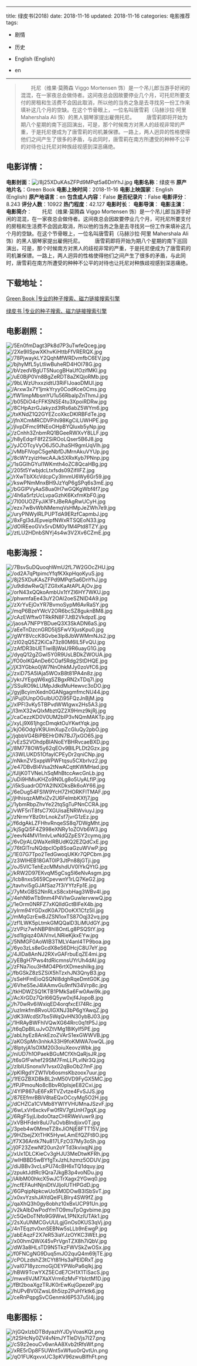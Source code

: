 
---
title: 绿皮书(2018)
date: 2018-11-16
updated: 2018-11-16
categories: 电影推荐
tags:
- 剧情
- 历史

- English (English)
- en
---


> 　　托尼（维果·莫腾森 Viggo Mortensen 饰）是一个吊儿郎当游手好闲的混混，在一家夜总会做侍者。这间夜总会因故要停业几个月，可托尼所要支付的房租和生活费不会因此取消，所以他的当务之急是去寻找另一份工作来填补这几个月的空缺。在这个节骨眼上，一位名叫唐雪莉（马赫沙拉·阿里 Mahershala Ali 饰）的黑人钢琴家提出雇佣托尼。 　　唐雪莉即将开始为期八个星期的南下巡回演出，可是，那个时候南方对黑人的歧视非常的严重，于是托尼便成为了唐雪莉的司机兼保镖。一路上，两人迥异的性格使得他们之间产生了很多的矛盾，与此同时，唐雪莉在南方所遭受的种种不公平的对待也让托尼对种族歧视感到深恶痛绝。

## **电影详情**：

**电影封面**：<img src="https://image.tmdb.org/t/p/w200/8j25XDuKAsZFPd9MPqt5a6DnYhJ.jpg" alt="/8j25XDuKAsZFPd9MPqt5a6DnYhJ.jpg" title="/8j25XDuKAsZFPd9MPqt5a6DnYhJ.jpg">
**电影名称**：绿皮书
**原产地片名**：Green Book
**电影上映时间**：2018-11-16
**电影上映国家**：English (English)
**原产地语言**：en
**包含成人内容**：False
**是否纪录片**：False
**电影评分**：8.243
**评分人数**：10922
**热门程度**：42.127
**电影时长**：
**电影导演**：
**电影主演**：
**电影简介**：　　托尼（维果·莫腾森 Viggo Mortensen 饰）是一个吊儿郎当游手好闲的混混，在一家夜总会做侍者。这间夜总会因故要停业几个月，可托尼所要支付的房租和生活费不会因此取消，所以他的当务之急是去寻找另一份工作来填补这几个月的空缺。在这个节骨眼上，一位名叫唐雪莉（马赫沙拉·阿里 Mahershala Ali 饰）的黑人钢琴家提出雇佣托尼。 　　唐雪莉即将开始为期八个星期的南下巡回演出，可是，那个时候南方对黑人的歧视非常的严重，于是托尼便成为了唐雪莉的司机兼保镖。一路上，两人迥异的性格使得他们之间产生了很多的矛盾，与此同时，唐雪莉在南方所遭受的种种不公平的对待也让托尼对种族歧视感到深恶痛绝。

## **下载地址**：
[Green Book |专业的种子搜索、磁力链接搜索引擎](https://movie.amd794.com:2083/?search=Green%20Book&ordering=&mode=match_phrase&page_size=10&page=1)

[绿皮书 |专业的种子搜索、磁力链接搜索引擎](https://movie.amd794.com:2083/?search=%E7%BB%BF%E7%9A%AE%E4%B9%A6&ordering=&mode=match_phrase&page_size=10&page=1)
 

## **电影剧照**：
<img src="https://image.tmdb.org/t/p/original/5En0fmDagt3Pk8d7P3uTwfeQceg.jpg" alt="/5En0fmDagt3Pk8d7P3uTwfeQceg.jpg" title="/5En0fmDagt3Pk8d7P3uTwfeQceg.jpg"><img src="https://image.tmdb.org/t/p/original/2Xe9lISpwXKhvKiHttbFfVRERQX.jpg" alt="/2Xe9lISpwXKhvKiHttbFfVRERQX.jpg" title="/2Xe9lISpwXKhvKiHttbFfVRERQX.jpg"><img src="https://image.tmdb.org/t/p/original/78PjwaykLY2QqhMfWRDvmfbC6EV.jpg" alt="/78PjwaykLY2QqhMfWRDvmfbC6EV.jpg" title="/78PjwaykLY2QqhMfWRDvmfbC6EV.jpg"><img src="https://image.tmdb.org/t/p/original/bjhyMfL5yLtliwBuheRD4HOI78G.jpg" alt="/bjhyMfL5yLtliwBuheRD4HOI78G.jpg" title="/bjhyMfL5yLtliwBuheRD4HOI78G.jpg"><img src="https://image.tmdb.org/t/p/original/bVzedVBgUT5NucgBHaUfOzifMKl.jpg" alt="/bVzedVBgUT5NucgBHaUfOzifMKl.jpg" title="/bVzedVBgUT5NucgBHaUfOzifMKl.jpg"><img src="https://image.tmdb.org/t/p/original/uE0BjP0Vn8BgZeRDT8aZKQjoRMb.jpg" alt="/uE0BjP0Vn8BgZeRDT8aZKQjoRMb.jpg" title="/uE0BjP0Vn8BgZeRDT8aZKQjoRMb.jpg"><img src="https://image.tmdb.org/t/p/original/9bLWzUhxxzidtU3RiFIJoaoDMUl.jpg" alt="/9bLWzUhxxzidtU3RiFIJoaoDMUl.jpg" title="/9bLWzUhxxzidtU3RiFIJoaoDMUl.jpg"><img src="https://image.tmdb.org/t/p/original/Arxw3x7Y1jmkYryy0CodKce0Cms.jpg" alt="/Arxw3x7Y1jmkYryy0CodKce0Cms.jpg" title="/Arxw3x7Y1jmkYryy0CodKce0Cms.jpg"><img src="https://image.tmdb.org/t/p/original/fW1impMbsmYU1u56RbalpZnThmJ.jpg" alt="/fW1impMbsmYU1u56RbalpZnThmJ.jpg" title="/fW1impMbsmYU1u56RbalpZnThmJ.jpg"><img src="https://image.tmdb.org/t/p/original/b05DiO4cFFKSNSE4tu3XpoiRDRw.jpg" alt="/b05DiO4cFFKSNSE4tu3XpoiRDRw.jpg" title="/b05DiO4cFFKSNSE4tu3XpoiRDRw.jpg"><img src="https://image.tmdb.org/t/p/original/8CHpAzrGJakyzd3tRs6abZ5WYm6.jpg" alt="/8CHpAzrGJakyzd3tRs6abZ5WYm6.jpg" title="/8CHpAzrGJakyzd3tRs6abZ5WYm6.jpg"><img src="https://image.tmdb.org/t/p/original/txKNdZ1Q2GYEZcoXkcDKlRBFdTe.jpg" alt="/txKNdZ1Q2GYEZcoXkcDKlRBFdTe.jpg" title="/txKNdZ1Q2GYEZcoXkcDKlRBFdTe.jpg"><img src="https://image.tmdb.org/t/p/original/jfnXCmMRCDVPihi98KgCiLUWHPE.jpg" alt="/jfnXCmMRCDVPihi98KgCiLUWHPE.jpg" title="/jfnXCmMRCDVPihi98KgCiLUWHPE.jpg"><img src="https://image.tmdb.org/t/p/original/jIvpDFmc9fNEoOHpBYQluxb5yNp.jpg" alt="/jIvpDFmc9fNEoOHpBYQluxb5yNp.jpg" title="/jIvpDFmc9fNEoOHpBYQluxb5yNp.jpg"><img src="https://image.tmdb.org/t/p/original/zCnhh3ZnbmRQ1BGeeRWXvY8LLF.jpg" alt="/zCnhh3ZnbmRQ1BGeeRWXvY8LLF.jpg" title="/zCnhh3ZnbmRQ1BGeeRWXvY8LLF.jpg"><img src="https://image.tmdb.org/t/p/original/h8yEdqrF8f2ZSiROoLQser5B6J8.jpg" alt="/h8yEdqrF8f2ZSiROoLQser5B6J8.jpg" title="/h8yEdqrF8f2ZSiROoLQser5B6J8.jpg"><img src="https://image.tmdb.org/t/p/original/yJCOTcyVyO6J5OJhaSH9gmUqVlh.jpg" alt="/yJCOTcyVyO6J5OJhaSH9gmUqVlh.jpg" title="/yJCOTcyVyO6J5OJhaSH9gmUqVlh.jpg"><img src="https://image.tmdb.org/t/p/original/vMbFlVopC5geNbfDJMrnAkuVYUp.jpg" alt="/vMbFlVopC5geNbfDJMrnAkuVYUp.jpg" title="/vMbFlVopC5geNbfDJMrnAkuVYUp.jpg"><img src="https://image.tmdb.org/t/p/original/8cWYzyizHwcAAJkSXRxKyb7PNnp.jpg" alt="/8cWYzyizHwcAAJkSXRxKyb7PNnp.jpg" title="/8cWYzyizHwcAAJkSXRxKyb7PNnp.jpg"><img src="https://image.tmdb.org/t/p/original/1sGGIhGYul1WKmth4oZC8QcaHBg.jpg" alt="/1sGGIhGYul1WKmth4oZC8QcaHBg.jpg" title="/1sGGIhGYul1WKmth4oZC8QcaHBg.jpg"><img src="https://image.tmdb.org/t/p/original/205t5YwbjdcLtxfsds09ZifIlFZ.jpg" alt="/205t5YwbjdcLtxfsds09ZifIlFZ.jpg" title="/205t5YwbjdcLtxfsds09ZifIlFZ.jpg"><img src="https://image.tmdb.org/t/p/original/rXwTbXXcVdcpCy3lmmU6Wy6Gr59.jpg" alt="/rXwTbXXcVdcpCy3lmmU6Wy6Gr59.jpg" title="/rXwTbXXcVdcpCy3lmmU6Wy6Gr59.jpg"><img src="https://image.tmdb.org/t/p/original/kswPNmMnxBH9JzYqP6gSPq6s3mE.jpg" alt="/kswPNmMnxBH9JzYqP6gSPq6s3mE.jpg" title="/kswPNmMnxBH9JzYqP6gSPq6s3mE.jpg"><img src="https://image.tmdb.org/t/p/original/bGGlPVyAaS8ua0H7wGQKgWbf4f7.jpg" alt="/bGGlPVyAaS8ua0H7wGQKgWbf4f7.jpg" title="/bGGlPVyAaS8ua0H7wGQKgWbf4f7.jpg"><img src="https://image.tmdb.org/t/p/original/4h6a5rfzUcLvpaGzhK6KxfmKbF0.jpg" alt="/4h6a5rfzUcLvpaGzhK6KxfmKbF0.jpg" title="/4h6a5rfzUcLvpaGzhK6KxfmKbF0.jpg"><img src="https://image.tmdb.org/t/p/original/7I00UOZFyJiK1FtJBeRAgRwUCyH.jpg" alt="/7I00UOZFyJiK1FtJBeRAgRwUCyH.jpg" title="/7I00UOZFyJiK1FtJBeRAgRwUCyH.jpg"><img src="https://image.tmdb.org/t/p/original/ezx7wBvWbNMemqVsHMpJeZWh7e9.jpg" alt="/ezx7wBvWbNMemqVsHMpJeZWh7e9.jpg" title="/ezx7wBvWbNMemqVsHMpJeZWh7e9.jpg"><img src="https://image.tmdb.org/t/p/original/uryPNWylRLPUPTdA9ERzfCapmbJ.jpg" alt="/uryPNWylRLPUPTdA9ERzfCapmbJ.jpg" title="/uryPNWylRLPUPTdA9ERzfCapmbJ.jpg"><img src="https://image.tmdb.org/t/p/original/8xFgl3dJEpveipfNWxRTSQEoN33.jpg" alt="/8xFgl3dJEpveipfNWxRTSQEoN33.jpg" title="/8xFgl3dJEpveipfNWxRTSQEoN33.jpg"><img src="https://image.tmdb.org/t/p/original/dOlREeoGVx5rvDM0y1M4Ptd8TZY.jpg" alt="/dOlREeoGVx5rvDM0y1M4Ptd8TZY.jpg" title="/dOlREeoGVx5rvDM0y1M4Ptd8TZY.jpg"><img src="https://image.tmdb.org/t/p/original/ztLU2HDnbSNYj4s4w3V2Xv6CZmE.jpg" alt="/ztLU2HDnbSNYj4s4w3V2Xv6CZmE.jpg" title="/ztLU2HDnbSNYj4s4w3V2Xv6CZmE.jpg">

## **电影海报**：
<img src="https://image.tmdb.org/t/p/original/7BsvSuDQuoqhWmU2fL7W2GOcZHU.jpg" alt="/7BsvSuDQuoqhWmU2fL7W2GOcZHU.jpg" title="/7BsvSuDQuoqhWmU2fL7W2GOcZHU.jpg"><img src="https://image.tmdb.org/t/p/original/od2A7qPtpimcYfqfKXkpHqoKyuS.jpg" alt="/od2A7qPtpimcYfqfKXkpHqoKyuS.jpg" title="/od2A7qPtpimcYfqfKXkpHqoKyuS.jpg"><img src="https://image.tmdb.org/t/p/original/8j25XDuKAsZFPd9MPqt5a6DnYhJ.jpg" alt="/8j25XDuKAsZFPd9MPqt5a6DnYhJ.jpg" title="/8j25XDuKAsZFPd9MPqt5a6DnYhJ.jpg"><img src="https://image.tmdb.org/t/p/original/u9dldwRwQjTZGlIxKaAtAPLAjOv.jpg" alt="/u9dldwRwQjTZGlIxKaAtAPLAjOv.jpg" title="/u9dldwRwQjTZGlIxKaAtAPLAjOv.jpg"><img src="https://image.tmdb.org/t/p/original/orN43xQQkoAmbUx1tYZl6HY7WKU.jpg" alt="/orN43xQQkoAmbUx1tYZl6HY7WKU.jpg" title="/orN43xQQkoAmbUx1tYZl6HY7WKU.jpg"><img src="https://image.tmdb.org/t/p/original/phwmfaEe43uY2OAI2oeSZNlD4A9.jpg" alt="/phwmfaEe43uY2OAI2oeSZNlD4A9.jpg" title="/phwmfaEe43uY2OAI2oeSZNlD4A9.jpg"><img src="https://image.tmdb.org/t/p/original/zXrYvEjOxYR7BvmoSypM6AvRaSY.jpg" alt="/zXrYvEjOxYR7BvmoSypM6AvRaSY.jpg" title="/zXrYvEjOxYR7BvmoSypM6AvRaSY.jpg"><img src="https://image.tmdb.org/t/p/original/mqP6BzeYWcV2OR6bcSZ8guknBM8.jpg" alt="/mqP6BzeYWcV2OR6bcSZ8guknBM8.jpg" title="/mqP6BzeYWcV2OR6bcSZ8guknBM8.jpg"><img src="https://image.tmdb.org/t/p/original/cAzEWftw0TRkRN8F7JtB2VkdpzE.jpg" alt="/cAzEWftw0TRkRN8F7JtB2VkdpzE.jpg" title="/cAzEWftw0TRkRN8F7JtB2VkdpzE.jpg"><img src="https://image.tmdb.org/t/p/original/jaosA7NFPYBDueQ3X3SkADN6aS.jpg" alt="/jaosA7NFPYBDueQ3X3SkADN6aS.jpg" title="/jaosA7NFPYBDueQ3X3SkADN6aS.jpg"><img src="https://image.tmdb.org/t/p/original/aEeTnDzcnGRD5IjSFwVXjusKpu0.jpg" alt="/aEeTnDzcnGRD5IjSFwVXjusKpu0.jpg" title="/aEeTnDzcnGRD5IjSFwVXjusKpu0.jpg"><img src="https://image.tmdb.org/t/p/original/gWY8VccK8Gvbe3Ip8JbWWMmNJs2.jpg" alt="/gWY8VccK8Gvbe3Ip8JbWWMmNJs2.jpg" title="/gWY8VccK8Gvbe3Ip8JbWWMmNJs2.jpg"><img src="https://image.tmdb.org/t/p/original/zI02qQ5Z2KiCa73z80M6IL5FvQU.jpg" alt="/zI02qQ5Z2KiCa73z80M6IL5FvQU.jpg" title="/zI02qQ5Z2KiCa73z80M6IL5FvQU.jpg"><img src="https://image.tmdb.org/t/p/original/zAfDR3bUETiwiBjWaU9R6uayG1G.jpg" alt="/zAfDR3bUETiwiBjWaU9R6uayG1G.jpg" title="/zAfDR3bUETiwiBjWaU9R6uayG1G.jpg"><img src="https://image.tmdb.org/t/p/original/dyqQ12gZGwl5Y0R9UsLBDkZWOUA.jpg" alt="/dyqQ12gZGwl5Y0R9UsLBDkZWOUA.jpg" title="/dyqQ12gZGwl5Y0R9UsLBDkZWOUA.jpg"><img src="https://image.tmdb.org/t/p/original/fO0oIKQAnDe6COaf5Rdg2StDHQE.jpg" alt="/fO0oIKQAnDe6COaf5Rdg2StDHQE.jpg" title="/fO0oIKQAnDe6COaf5Rdg2StDHQE.jpg"><img src="https://image.tmdb.org/t/p/original/jX3YGbko0jW7NnOhkMJy0zoVfC6.jpg" alt="/jX3YGbko0jW7NnOhkMJy0zoVfC6.jpg" title="/jX3YGbko0jW7NnOhkMJy0zoVfC6.jpg"><img src="https://image.tmdb.org/t/p/original/zxiD75A5lAja5WOxB8t81PA4n8z.jpg" alt="/zxiD75A5lAja5WOxB8t81PA4n8z.jpg" title="/zxiD75A5lAja5WOxB8t81PA4n8z.jpg"><img src="https://image.tmdb.org/t/p/original/ykrJYEgqW6xgSZBgxRN2xTDq7l.jpg" alt="/ykrJYEgqW6xgSZBgxRN2xTDq7l.jpg" title="/ykrJYEgqW6xgSZBgxRN2xTDq7l.jpg"><img src="https://image.tmdb.org/t/p/original/SSuRO9kLUMpJdkdMuHewvc3oDO.jpg" alt="/SSuRO9kLUMpJdkdMuHewvc3oDO.jpg" title="/SSuRO9kLUMpJdkdMuHewvc3oDO.jpg"><img src="https://image.tmdb.org/t/p/original/gyjBcyimXedn0GANgagmfmcNU44.jpg" alt="/gyjBcyimXedn0GANgagmfmcNU44.jpg" title="/gyjBcyimXedn0GANgagmfmcNU44.jpg"><img src="https://image.tmdb.org/t/p/original/iPuj0UnpOGulbUOZi95FQzJnBjM.jpg" alt="/iPuj0UnpOGulbUOZi95FQzJnBjM.jpg" title="/iPuj0UnpOGulbUOZi95FQzJnBjM.jpg"><img src="https://image.tmdb.org/t/p/original/xlPFl3vKy5TBPvdWWIgwx2Hs5A3.jpg" alt="/xlPFl3vKy5TBPvdWWIgwx2Hs5A3.jpg" title="/xlPFl3vKy5TBPvdWWIgwx2Hs5A3.jpg"><img src="https://image.tmdb.org/t/p/original/l3mX32wQIxMbztQZ2X9Hmz9kjRj.jpg" alt="/l3mX32wQIxMbztQZ2X9Hmz9kjRj.jpg" title="/l3mX32wQIxMbztQZ2X9Hmz9kjRj.jpg"><img src="https://image.tmdb.org/t/p/original/caCezzKD0V0UM2bIP3vNQmMAKTp.jpg" alt="/caCezzKD0V0UM2bIP3vNQmMAKTp.jpg" title="/caCezzKD0V0UM2bIP3vNQmMAKTp.jpg"><img src="https://image.tmdb.org/t/p/original/xyLj9X61jhgcDmqktOuYKwtYqk.jpg" alt="/xyLj9X61jhgcDmqktOuYKwtYqk.jpg" title="/xyLj9X61jhgcDmqktOuYKwtYqk.jpg"><img src="https://image.tmdb.org/t/p/original/kjO6OdgVK9UimXupZcGIuQy2pbO.jpg" alt="/kjO6OdgVK9UimXupZcGIuQy2pbO.jpg" title="/kjO6OdgVK9UimXupZcGIuQy2pbO.jpg"><img src="https://image.tmdb.org/t/p/original/jqbbVG4BiPBEHrDlN7BJ7jxGO65.jpg" alt="/jqbbVG4BiPBEHrDlN7BJ7jxGO65.jpg" title="/jqbbVG4BiPBEHrDlN7BJ7jxGO65.jpg"><img src="https://image.tmdb.org/t/p/original/vEzS2VOhdpBIANoEYBHRvcaeBXD.jpg" alt="/vEzS2VOhdpBIANoEYBHRvcaeBXD.jpg" title="/vEzS2VOhdpBIANoEYBHRvcaeBXD.jpg"><img src="https://image.tmdb.org/t/p/original/8M778OW5y62qEOv9BlLPLDt2Gzx.jpg" alt="/8M778OW5y62qEOv9BlLPLDt2Gzx.jpg" title="/8M778OW5y62qEOv9BlLPLDt2Gzx.jpg"><img src="https://image.tmdb.org/t/p/original/i3WLUKD51OfaylCPEyDr2qniCNp.jpg" alt="/i3WLUKD51OfaylCPEyDr2qniCNp.jpg" title="/i3WLUKD51OfaylCPEyDr2qniCNp.jpg"><img src="https://image.tmdb.org/t/p/original/nNknZVSxppWPWFtqsu5CXbrlvz2.jpg" alt="/nNknZVSxppWPWFtqsu5CXbrlvz2.jpg" title="/nNknZVSxppWPWFtqsu5CXbrlvz2.jpg"><img src="https://image.tmdb.org/t/p/original/e47DBvBl4Vsa2tNwACqttKWMHad.jpg" alt="/e47DBvBl4Vsa2tNwACqttKWMHad.jpg" title="/e47DBvBl4Vsa2tNwACqttKWMHad.jpg"><img src="https://image.tmdb.org/t/p/original/fJljK0TVNeLhSqMhBtccAwcGnLb.jpg" alt="/fJljK0TVNeLhSqMhBtccAwcGnLb.jpg" title="/fJljK0TVNeLhSqMhBtccAwcGnLb.jpg"><img src="https://image.tmdb.org/t/p/original/uDi9HMiuKHZo9N0Lg8o5UyALfIP.jpg" alt="/uDi9HMiuKHZo9N0Lg8o5UyALfIP.jpg" title="/uDi9HMiuKHZo9N0Lg8o5UyALfIP.jpg"><img src="https://image.tmdb.org/t/p/original/i5kSuadrODYA2INXDksBk6oAY66.jpg" alt="/i5kSuadrODYA2INXDksBk6oAY66.jpg" title="/i5kSuadrODYA2INXDksBk6oAY66.jpg"><img src="https://image.tmdb.org/t/p/original/6eDug54FSlW9YcH7ZHORKFlTMAF.jpg" alt="/6eDug54FSlW9YcH7ZHORKFlTMAF.jpg" title="/6eDug54FSlW9YcH7ZHORKFlTMAF.jpg"><img src="https://image.tmdb.org/t/p/original/jHhisqzAMfxiZv2U6FelmbKXfj7.jpg" alt="/jHhisqzAMfxiZv2U6FelmbKXfj7.jpg" title="/jHhisqzAMfxiZv2U6FelmbKXfj7.jpg"><img src="https://image.tmdb.org/t/p/original/1ybmRbpZhvYe22tqSgTuPNnCCRA.jpg" alt="/1ybmRbpZhvYe22tqSgTuPNnCCRA.jpg" title="/1ybmRbpZhvYe22tqSgTuPNnCCRA.jpg"><img src="https://image.tmdb.org/t/p/original/vWF5riT8fsC7XGUisaENRWviuyJ.jpg" alt="/vWF5riT8fsC7XGUisaENRWviuyJ.jpg" title="/vWF5riT8fsC7XGUisaENRWviuyJ.jpg"><img src="https://image.tmdb.org/t/p/original/zNrmrYBz0trLnokZsf7jvrG1zEz.jpg" alt="/zNrmrYBz0trLnokZsf7jvrG1zEz.jpg" title="/zNrmrYBz0trLnokZsf7jvrG1zEz.jpg"><img src="https://image.tmdb.org/t/p/original/f6dgAkLZFHhvRnqeSS8q7DWgMht.jpg" alt="/f6dgAkLZFHhvRnqeSS8q7DWgMht.jpg" title="/f6dgAkLZFHhvRnqeSS8q7DWgMht.jpg"><img src="https://image.tmdb.org/t/p/original/kjSgQi5F4Z998eXNRy1oZOVb6W3.jpg" alt="/kjSgQi5F4Z998eXNRy1oZOVb6W3.jpg" title="/kjSgQi5F4Z998eXNRy1oZOVb6W3.jpg"><img src="https://image.tmdb.org/t/p/original/eevN4MVI1mlvLwNdQZpESY2cymq.jpg" alt="/eevN4MVI1mlvLwNdQZpESY2cymq.jpg" title="/eevN4MVI1mlvLwNdQZpESY2cymq.jpg"><img src="https://image.tmdb.org/t/p/original/6vDjrALQWaXelRBUdKQ2EZQdCxE.jpg" alt="/6vDjrALQWaXelRBUdKQ2EZQdCxE.jpg" title="/6vDjrALQWaXelRBUdKQ2EZQdCxE.jpg"><img src="https://image.tmdb.org/t/p/original/76tGlTruNQdpcIOp8SoaGzuWVwP.jpg" alt="/76tGlTruNQdpcIOp8SoaGzuWVwP.jpg" title="/76tGlTruNQdpcIOp8SoaGzuWVwP.jpg"><img src="https://image.tmdb.org/t/p/original/1E07G7Tpo2TedGwoqUKKr7QPCbm.jpg" alt="/1E07G7Tpo2TedGwoqUKKr7QPCbm.jpg" title="/1E07G7Tpo2TedGwoqUKKr7QPCbm.jpg"><img src="https://image.tmdb.org/t/p/original/z3WIHEB18GAT0lP3JtPn88jGTji.jpg" alt="/z3WIHEB18GAT0lP3JtPn88jGTji.jpg" title="/z3WIHEB18GAT0lP3JtPn88jGTji.jpg"><img src="https://image.tmdb.org/t/p/original/oJ5VICTehEzcMMshdUV0IYkQYtG.jpg" alt="/oJ5VICTehEzcMMshdUV0IYkQYtG.jpg" title="/oJ5VICTehEzcMMshdUV0IYkQYtG.jpg"><img src="https://image.tmdb.org/t/p/original/kRW2D97EKvqM5gCsg5l6eNvAsgm.jpg" alt="/kRW2D97EKvqM5gCsg5l6eNvAsgm.jpg" title="/kRW2D97EKvqM5gCsg5l6eNvAsgm.jpg"><img src="https://image.tmdb.org/t/p/original/lcb8nxsS659CpevwnY1rLQ7KeG2.jpg" alt="/lcb8nxsS659CpevwnY1rLQ7KeG2.jpg" title="/lcb8nxsS659CpevwnY1rLQ7KeG2.jpg"><img src="https://image.tmdb.org/t/p/original/tavhvi5gGJAfSaz7f3iYYfzFp1E.jpg" alt="/tavhvi5gGJAfSaz7f3iYYfzFp1E.jpg" title="/tavhvi5gGJAfSaz7f3iYYfzFp1E.jpg"><img src="https://image.tmdb.org/t/p/original/7yMxGBS2NnRLxS8cxbHag3WBv4I.jpg" alt="/7yMxGBS2NnRLxS8cxbHag3WBv4I.jpg" title="/7yMxGBS2NnRLxS8cxbHag3WBv4I.jpg"><img src="https://image.tmdb.org/t/p/original/4ehN6wTb9nm4P4VIwGuwlervwwQ.jpg" alt="/4ehN6wTb9nm4P4VIwGuwlervwwQ.jpg" title="/4ehN6wTb9nm4P4VIwGuwlervwwQ.jpg"><img src="https://image.tmdb.org/t/p/original/1eOrm0NRFZ7xKQlIdGctBIFeX4b.jpg" alt="/1eOrm0NRFZ7xKQlIdGctBIFeX4b.jpg" title="/1eOrm0NRFZ7xKQlIdGctBIFeX4b.jpg"><img src="https://image.tmdb.org/t/p/original/yIrm94YGDxdK0A7DOoKX1Cfz5ll.jpg" alt="/yIrm94YGDxdK0A7DOoKX1Cfz5ll.jpg" title="/yIrm94YGDxdK0A7DOoKX1Cfz5ll.jpg"><img src="https://image.tmdb.org/t/p/original/mMqGzrEwBJZSN1oxTS87Oqj32vq.jpg" alt="/mMqGzrEwBJZSN1oxTS87Oqj32vq.jpg" title="/mMqGzrEwBJZSN1oxTS87Oqj32vq.jpg"><img src="https://image.tmdb.org/t/p/original/zf1LWK5pLtmkGMQQalD3LiMUdGY.jpg" alt="/zf1LWK5pLtmkGMQQalD3LiMUdGY.jpg" title="/zf1LWK5pLtmkGMQQalD3LiMUdGY.jpg"><img src="https://image.tmdb.org/t/p/original/zVPiz7whNBP8hl8OntLg8PSQStY.jpg" alt="/zVPiz7whNBP8hl8OntLg8PSQStY.jpg" title="/zVPiz7whNBP8hl8OntLg8PSQStY.jpg"><img src="https://image.tmdb.org/t/p/original/sd1lgiqz40AIVnvLNRieKjkxEYw.jpg" alt="/sd1lgiqz40AIVnvLNRieKjkxEYw.jpg" title="/sd1lgiqz40AIVnvLNRieKjkxEYw.jpg"><img src="https://image.tmdb.org/t/p/original/5NMGF0AoWIB3TMLV4anl4TP9boa.jpg" alt="/5NMGF0AoWIB3TMLV4anl4TP9boa.jpg" title="/5NMGF0AoWIB3TMLV4anl4TP9boa.jpg"><img src="https://image.tmdb.org/t/p/original/6yo3zLs8eGcdX8eS6DHcjC8U7eY.jpg" alt="/6yo3zLs8eGcdX8eS6DHcjC8U7eY.jpg" title="/6yo3zLs8eGcdX8eS6DHcjC8U7eY.jpg"><img src="https://image.tmdb.org/t/p/original/4JlDa8AnNJ2RXvGAFrbuEqZE4mi.jpg" alt="/4JlDa8AnNJ2RXvGAFrbuEqZE4mi.jpg" title="/4JlDa8AnNJ2RXvGAFrbuEqZE4mi.jpg"><img src="https://image.tmdb.org/t/p/original/yEBgH7Pws4tdRicmnsUYrUh4dAI.jpg" alt="/yEBgH7Pws4tdRicmnsUYrUh4dAI.jpg" title="/yEBgH7Pws4tdRicmnsUYrUh4dAI.jpg"><img src="https://image.tmdb.org/t/p/original/zFNa7iou3HMO4P6rtXDmeshilkg.jpg" alt="/zFNa7iou3HMO4P6rtXDmeshilkg.jpg" title="/zFNa7iou3HMO4P6rtXDmeshilkg.jpg"><img src="https://image.tmdb.org/t/p/original/fbGSkZ8zSZSiX5hTzxhJN3QnyB3.jpg" alt="/fbGSkZ8zSZSiX5hTzxhJN3QnyB3.jpg" title="/fbGSkZ8zSZSiX5hTzxhJN3QnyB3.jpg"><img src="https://image.tmdb.org/t/p/original/sSeHFmEioQSQNI8dghRqeDmtG0K.jpg" alt="/sSeHFmEioQSQNI8dghRqeDmtG0K.jpg" title="/sSeHFmEioQSQNI8dghRqeDmtG0K.jpg"><img src="https://image.tmdb.org/t/p/original/6VheS5eJ4lAAmvGu9nfN34Vrp8c.jpg" alt="/6VheS5eJ4lAAmvGu9nfN34Vrp8c.jpg" title="/6VheS5eJ4lAAmvGu9nfN34Vrp8c.jpg"><img src="https://image.tmdb.org/t/p/original/tkHDWZSQ1KTB1PMkSa6Fw0Awi9k.jpg" alt="/tkHDWZSQ1KTB1PMkSa6Fw0Awi9k.jpg" title="/tkHDWZSQ1KTB1PMkSa6Fw0Awi9k.jpg"><img src="https://image.tmdb.org/t/p/original/AcXrGDz7Qrl66Q5yw0xjf4JopoB.jpg" alt="/AcXrGDz7Qrl66Q5yw0xjf4JopoB.jpg" title="/AcXrGDz7Qrl66Q5yw0xjf4JopoB.jpg"><img src="https://image.tmdb.org/t/p/original/h70wRv6iWxiqED4orqfxcEl74Rc.jpg" alt="/h70wRv6iWxiqED4orqfxcEl74Rc.jpg" title="/h70wRv6iWxiqED4orqfxcEl74Rc.jpg"><img src="https://image.tmdb.org/t/p/original/uzImkfm8RvoUIGXNJ3bP6gYAwqZ.jpg" alt="/uzImkfm8RvoUIGXNJ3bP6gYAwqZ.jpg" title="/uzImkfm8RvoUIGXNJ3bP6gYAwqZ.jpg"><img src="https://image.tmdb.org/t/p/original/dK3iWcdSt7bs5WqQvHN30ybBJ03.jpg" alt="/dK3iWcdSt7bs5WqQvHN30ybBJ03.jpg" title="/dK3iWcdSt7bs5WqQvHN30ybBJ03.jpg"><img src="https://image.tmdb.org/t/p/original/1HRAyBWFhIVQwXG64Rrc0q1tP5J.jpg" alt="/1HRAyBWFhIVQwXG64Rrc0q1tP5J.jpg" title="/1HRAyBWFhIVQwXG64Rrc0q1tP5J.jpg"><img src="https://image.tmdb.org/t/p/original/t6qDpBlLuJvOZtVMg1BlKylf5PE.jpg" alt="/t6qDpBlLuJvOZtVMg1BlKylf5PE.jpg" title="/t6qDpBlLuJvOZtVMg1BlKylf5PE.jpg"><img src="https://image.tmdb.org/t/p/original/abLhyEz8AnkEzoZVArS1exGWWVB.jpg" alt="/abLhyEz8AnkEzoZVArS1exGWWVB.jpg" title="/abLhyEz8AnkEzoZVArS1exGWWVB.jpg"><img src="https://image.tmdb.org/t/p/original/aKOSpMn3nhkA33H9foKMWA7owQL.jpg" alt="/aKOSpMn3nhkA33H9foKMWA7owQL.jpg" title="/aKOSpMn3nhkA33H9foKMWA7owQL.jpg"><img src="https://image.tmdb.org/t/p/original/8lptyjA1sOXM20i3oiuXeovzWbk.jpg" alt="/8lptyjA1sOXM20i3oiuXeovzWbk.jpg" title="/8lptyjA1sOXM20i3oiuXeovzWbk.jpg"><img src="https://image.tmdb.org/t/p/original/niUD7h1OPaekBGuMCfXhQaRjsJR.jpg" alt="/niUD7h1OPaekBGuMCfXhQaRjsJR.jpg" title="/niUD7h1OPaekBGuMCfXhQaRjsJR.jpg"><img src="https://image.tmdb.org/t/p/original/t6sGfFwhef29SM7FmLLPLvINr3Q.jpg" alt="/t6sGfFwhef29SM7FmLLPLvINr3Q.jpg" title="/t6sGfFwhef29SM7FmLLPLvINr3Q.jpg"><img src="https://image.tmdb.org/t/p/original/zlbIUSnonxlV1vsx02qBoOb27mF.jpg" alt="/zlbIUSnonxlV1vsx02qBoOb27mF.jpg" title="/zlbIUSnonxlV1vsx02qBoOb27mF.jpg"><img src="https://image.tmdb.org/t/p/original/pKIRgdYZW1Vb6osmsKbzoox7uur.jpg" alt="/pKIRgdYZW1Vb6osmsKbzoox7uur.jpg" title="/pKIRgdYZW1Vb6osmsKbzoox7uur.jpg"><img src="https://image.tmdb.org/t/p/original/1fEGZBXDBkBL2nM50VD9FyGX5MC.jpg" alt="/1fEGZBXDBkBL2nM50VD9FyGX5MC.jpg" title="/1fEGZBXDBkBL2nM50VD9FyGX5MC.jpg"><img src="https://image.tmdb.org/t/p/original/fPJPmouNo8cBbvR0plsjeE82Cxi.jpg" alt="/fPJPmouNo8cBbvR0plsjeE82Cxi.jpg" title="/fPJPmouNo8cBbvR0plsjeE82Cxi.jpg"><img src="https://image.tmdb.org/t/p/original/4YIP867uE6FxRTVZvtze4FvSJJS.jpg" alt="/4YIP867uE6FxRTVZvtze4FvSJJS.jpg" title="/4YIP867uE6FxRTVZvtze4FvSJJS.jpg"><img src="https://image.tmdb.org/t/p/original/87EEfmrBBiV8taEQxOCcyMg5O2H.jpg" alt="/87EEfmrBBiV8taEQxOCcyMg5O2H.jpg" title="/87EEfmrBBiV8taEQxOCcyMg5O2H.jpg"><img src="https://image.tmdb.org/t/p/original/dCHZCa1CVMb8YWlYVHUMnaJSzvF.jpg" alt="/dCHZCa1CVMb8YWlYVHUMnaJSzvF.jpg" title="/dCHZCa1CVMb8YWlYVHUMnaJSzvF.jpg"><img src="https://image.tmdb.org/t/p/original/6wLxVr6xckvFw0fRV7gtUnH7gqX.jpg" alt="/6wLxVr6xckvFw0fRV7gtUnH7gqX.jpg" title="/6wLxVr6xckvFw0fRV7gtUnH7gqX.jpg"><img src="https://image.tmdb.org/t/p/original/6RgF5yjLibdoOtazCHIRWeVuwr9.jpg" alt="/6RgF5yjLibdoOtazCHIRWeVuwr9.jpg" title="/6RgF5yjLibdoOtazCHIRWeVuwr9.jpg"><img src="https://image.tmdb.org/t/p/original/xVBHFdeIr8uU7uOvbBlndjixv0T.jpg" alt="/xVBHFdeIr8uU7uOvbBlndjixv0T.jpg" title="/xVBHFdeIr8uU7uOvbBlndjixv0T.jpg"><img src="https://image.tmdb.org/t/p/original/3peb4w0MmeTZ8xJiONjE8FTT15V.jpg" alt="/3peb4w0MmeTZ8xJiONjE8FTT15V.jpg" title="/3peb4w0MmeTZ8xJiONjE8FTT15V.jpg"><img src="https://image.tmdb.org/t/p/original/9HZbejZXtTHK5HywLAmEfQZFt8O.jpg" alt="/9HZbejZXtTHK5HywLAmEfQZFt8O.jpg" title="/9HZbejZXtTHK5HywLAmEfQZFt8O.jpg"><img src="https://image.tmdb.org/t/p/original/f7X36Antk7Nu817LFzO37My3oSh.jpg" alt="/f7X36Antk7Nu817LFzO37My3oSh.jpg" title="/f7X36Antk7Nu817LFzO37My3oSh.jpg"><img src="https://image.tmdb.org/t/p/original/j0F23ZewNf20un2oYTd3kvixqjN.jpg" alt="/j0F23ZewNf20un2oYTd3kvixqjN.jpg" title="/j0F23ZewNf20un2oYTd3kvixqjN.jpg"><img src="https://image.tmdb.org/t/p/original/xUx1DLCKieCv3gHJU3MeDtwKFRh.jpg" alt="/xUx1DLCKieCv3gHJU3MeDtwKFRh.jpg" title="/xUx1DLCKieCv3gHJU3MeDtwKFRh.jpg"><img src="https://image.tmdb.org/t/p/original/wlHBBD5wBYfgTxJzhLhzmz5ODUV.jpg" alt="/wlHBBD5wBYfgTxJzhLhzmz5ODUV.jpg" title="/wlHBBD5wBYfgTxJzhLhzmz5ODUV.jpg"><img src="https://image.tmdb.org/t/p/original/diJBBv3vcLsPU74cBH6xTQ1dquy.jpg" alt="/diJBBv3vcLsPU74cBH6xTQ1dquy.jpg" title="/diJBBv3vcLsPU74cBH6xTQ1dquy.jpg"><img src="https://image.tmdb.org/t/p/original/zpuktJdtRc9Qra7JkgB3p4voNDu.jpg" alt="/zpuktJdtRc9Qra7JkgB3p4voNDu.jpg" title="/zpuktJdtRc9Qra7JkgB3p4voNDu.jpg"><img src="https://image.tmdb.org/t/p/original/iAlbM00hkcX5wJCTrXagx2YGwq0.jpg" alt="/iAlbM00hkcX5wJCTrXagx2YGwq0.jpg" title="/iAlbM00hkcX5wJCTrXagx2YGwq0.jpg"><img src="https://image.tmdb.org/t/p/original/ncfEFAuHNjniDtVJljoIUTHPGdD.jpg" alt="/ncfEFAuHNjniDtVJljoIUTHPGdD.jpg" title="/ncfEFAuHNjniDtVJljoIUTHPGdD.jpg"><img src="https://image.tmdb.org/t/p/original/6GPqipNpkcwUo5M0DOwB3lSbSvT.jpg" alt="/6GPqipNpkcwUo5M0DOwB3lSbSvT.jpg" title="/6GPqipNpkcwUo5M0DOwB3lSbSvT.jpg"><img src="https://image.tmdb.org/t/p/original/x0xvYzshJAYdQeIFLBIry4SW9fZ.jpg" alt="/x0xvYzshJAYdQeIFLBIry4SW9fZ.jpg" title="/x0xvYzshJAYdQeIFLBIry4SW9fZ.jpg"><img src="https://image.tmdb.org/t/p/original/qaXhQ3h0gy8obhz10xBxUCP91Un.jpg" alt="/qaXhQ3h0gy8obhz10xBxUCP91Un.jpg" title="/qaXhQ3h0gy8obhz10xBxUCP91Un.jpg"><img src="https://image.tmdb.org/t/p/original/v2kAIbDwPodYmTO9muTpOgvbime.jpg" alt="/v2kAIbDwPodYmTO9muTpOgvbime.jpg" title="/v2kAIbDwPodYmTO9muTpOgvbime.jpg"><img src="https://image.tmdb.org/t/p/original/c5QeDoTNfo9G9WwL1PNXzIUTAk1.jpg" alt="/c5QeDoTNfo9G9WwL1PNXzIUTAk1.jpg" title="/c5QeDoTNfo9G9WwL1PNXzIUTAk1.jpg"><img src="https://image.tmdb.org/t/p/original/2sXuUNMCGvUULgjGnOs0KUS3qVj.jpg" alt="/2sXuUNMCGvUULgjGnOs0KUS3qVj.jpg" title="/2sXuUNMCGvUULgjGnOs0KUS3qVj.jpg"><img src="https://image.tmdb.org/t/p/original/4nTEqztv0xnSEBNw5sLLb9nEwgP.jpg" alt="/4nTEqztv0xnSEBNw5sLLb9nEwgP.jpg" title="/4nTEqztv0xnSEBNw5sLLb9nEwgP.jpg"><img src="https://image.tmdb.org/t/p/original/abEAqzF2X7eR53iaYJzOYKC3WEt.jpg" alt="/abEAqzF2X7eR53iaYJzOYKC3WEt.jpg" title="/abEAqzF2X7eR53iaYJzOYKC3WEt.jpg"><img src="https://image.tmdb.org/t/p/original/x00hmQWiX45vPrVgnTZX8h7iQbV.jpg" alt="/x00hmQWiX45vPrVgnTZX8h7iQbV.jpg" title="/x00hmQWiX45vPrVgnTZX8h7iQbV.jpg"><img src="https://image.tmdb.org/t/p/original/dW3a8HLsTD9N5TkzFWVSkZwOSx.jpg" alt="/dW3a8HLsTD9N5TkzFWVSkZwOSx.jpg" title="/dW3a8HLsTD9N5TkzFWVSkZwOSx.jpg"><img src="https://image.tmdb.org/t/p/original/f0FNCgNG9Duq5mJO2quQ4m69jTE.jpg" alt="/f0FNCgNG9Duq5mJO2quQ4m69jTE.jpg" title="/f0FNCgNG9Duq5mJO2quQ4m69jTE.jpg"><img src="https://image.tmdb.org/t/p/original/cPOLzdshZ3tCYt81Hs3aPEIDRxT.jpg" alt="/cPOLzdshZ3tCYt81Hs3aPEIDRxT.jpg" title="/cPOLzdshZ3tCYt81Hs3aPEIDRxT.jpg"><img src="https://image.tmdb.org/t/p/original/vaI0718yzcmoGjOEYPWoPa6qIkj.jpg" alt="/vaI0718yzcmoGjOEYPWoPa6qIkj.jpg" title="/vaI0718yzcmoGjOEYPWoPa6qIkj.jpg"><img src="https://image.tmdb.org/t/p/original/hBW9TcwYXZ5ECdE7CH1X1TiSacS.jpg" alt="/hBW9TcwYXZ5ECdE7CH1X1TiSacS.jpg" title="/hBW9TcwYXZ5ECdE7CH1X1TiSacS.jpg"><img src="https://image.tmdb.org/t/p/original/mwx6VJM7XaXVrm6zMvFYblctM1D.jpg" alt="/mwx6VJM7XaXVrm6zMvFYblctM1D.jpg" title="/mwx6VJM7XaXVrm6zMvFYblctM1D.jpg"><img src="https://image.tmdb.org/t/p/original/fBt2boaXgzTRJK0rEwKujGpezeP.jpg" alt="/fBt2boaXgzTRJK0rEwKujGpezeP.jpg" title="/fBt2boaXgzTRJK0rEwKujGpezeP.jpg"><img src="https://image.tmdb.org/t/p/original/hUPvBV0IZwsL6h5izp2PuHYktk6.jpg" alt="/hUPvBV0IZwsL6h5izp2PuHYktk6.jpg" title="/hUPvBV0IZwsL6h5izp2PuHYktk6.jpg"><img src="https://image.tmdb.org/t/p/original/ceRnPqpgSvCGenmkI6P537u5l4j.jpg" alt="/ceRnPqpgSvCGenmkI6P537u5l4j.jpg" title="/ceRnPqpgSvCGenmkI6P537u5l4j.jpg">

## **电影图标**：
<img src="https://image.tmdb.org/t/p/original/rjGQxIzbDTBdyazhYJDyVoasKQt.png" alt="/rjGQxIzbDTBdyazhYJDyVoasKQt.png" title="/rjGQxIzbDTBdyazhYJDyVoasKQt.png"><img src="https://image.tmdb.org/t/p/original/t2SHcNy0ZV4vNmJYTleDVjs7I27.png" alt="/t2SHcNy0ZV4vNmJYTleDVjs7I27.png" title="/t2SHcNy0ZV4vNmJYTleDVjs7I27.png"><img src="https://image.tmdb.org/t/p/original/cS9z2eouCv6wrAA8Xvb2tRfsWf.png" alt="/cS9z2eouCv6wrAA8Xvb2tRfsWf.png" title="/cS9z2eouCv6wrAA8Xvb2tRfsWf.png"><img src="https://image.tmdb.org/t/p/original/xRE5rDp8F5UWnt5xWfuo0rQvtUn.png" alt="/xRE5rDp8F5UWnt5xWfuo0rQvtUn.png" title="/xRE5rDp8F5UWnt5xWfuo0rQvtUn.png"><img src="https://image.tmdb.org/t/p/original/qO1FUKqxvxUC3pKV96zwuBIfhFt.png" alt="/qO1FUKqxvxUC3pKV96zwuBIfhFt.png" title="/qO1FUKqxvxUC3pKV96zwuBIfhFt.png">
